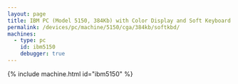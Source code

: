 ```yaml
---
layout: page
title: IBM PC (Model 5150, 384Kb) with Color Display and Soft Keyboard
permalink: /devices/pc/machine/5150/cga/384kb/softkbd/
machines:
  - type: pc
    id: ibm5150
    debugger: true
---
```


{% include machine.html id="ibm5150" %}
